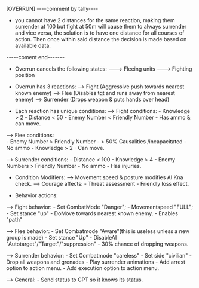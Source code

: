[OVERRUN]
----comment by tally----

* you cannot have 2 distances for the same reaction, 
  making them surrender at 100 but fight at 50m will cause them to always surrender and vice versa, the solution is to have one distance
  for all courses of action.
  Then once within said distance the decision is made based on available data.

-----coment end-------


- Overrun cancels the following states:
---> Fleeing units
---> Fighting position

- Overrun has 3 reactions:
--> Fight (Aggressive push towards nearest known enemy)
--> Flee (Disables tgt and runs away from nearest enemy)
--> Surrender (Drops weapon & puts hands over head) 

- Each reaction has unique conditions: 
--> Fight conditions: 
       - Knowledge > 2
       - Distance < 50
       - Enemy Number < Friendly Number 
       - Has ammo & can move.

--> Flee conditions:  
      - Enemy Number > Friendly Number
      - > 50% Causalities /incapacitated 
      - No ammo
      - Knowledge > 2 
      - Can move.

--> Surrender conditions:
       - Distance < 100
       - Knowledge > 4
       - Enemy Numbers > Friendly Number
       - No ammo
       - Has injuries.

- Condition Modifiers:
--> Movement speed & posture modifies AI Kna check. 
--> Courage affects: 
       - Threat assessment
       - Friendly loss effect.

- Behavior actions: 

--> Fight behavior: 
    - Set CombatMode "Danger";
    - Movementspeed "FULL";
    - Set stance "up" 
    - DoMove towards nearest known enemy.
    - Enables "path"

--> Flee behavior:
    - Set Combatmode "Aware"(this is useless unless a new group is made)
    - Set stance "Up"
    - DisableAI "Autotarget"/"Target"/"suppression"
    - 30% chance of dropping weapons.

--> Surrender behavior:
    - Set Combatmode "careless"
    - Set side "civilian"
    - Drop all weapons and grenades
    - Play surrender animations
    - Add arrest option to action menu. 
    - Add execution option to action menu.

--> General:
    - Send status to GPT so it knows its status.